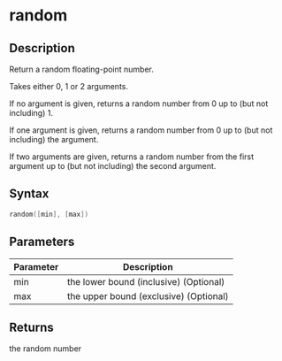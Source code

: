 # random

## Description

Return a random floating-point number.

Takes either 0, 1 or 2 arguments.

If no argument is given, returns a random number from 0 up to (but not including) 1.

If one argument is given, returns a random number from 0 up to (but not including) the argument.

If two arguments are given, returns a random number from the first argument up to (but not including) the second argument.

## Syntax

```c
random([min], [max])
```

## Parameters

| Parameter | Description                            |
| --------- | -------------------------------------- |
| min       | the lower bound (inclusive) (Optional) |
| max       | the upper bound (exclusive) (Optional) |

## Returns

the random number